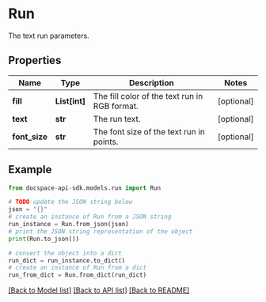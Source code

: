 # Run
The text run parameters.

## Properties

Name | Type | Description | Notes
------------ | ------------- | ------------- | -------------
**fill** | **List[int]** | The fill color of the text run in RGB format. | [optional] 
**text** | **str** | The run text. | [optional] 
**font_size** | **str** | The font size of the text run in points. | [optional] 

## Example

```python
from docspace-api-sdk.models.run import Run

# TODO update the JSON string below
json = "{}"
# create an instance of Run from a JSON string
run_instance = Run.from_json(json)
# print the JSON string representation of the object
print(Run.to_json())

# convert the object into a dict
run_dict = run_instance.to_dict()
# create an instance of Run from a dict
run_from_dict = Run.from_dict(run_dict)
```
[[Back to Model list]](../README.md#documentation-for-models) [[Back to API list]](../README.md#documentation-for-api-endpoints) [[Back to README]](../README.md)


